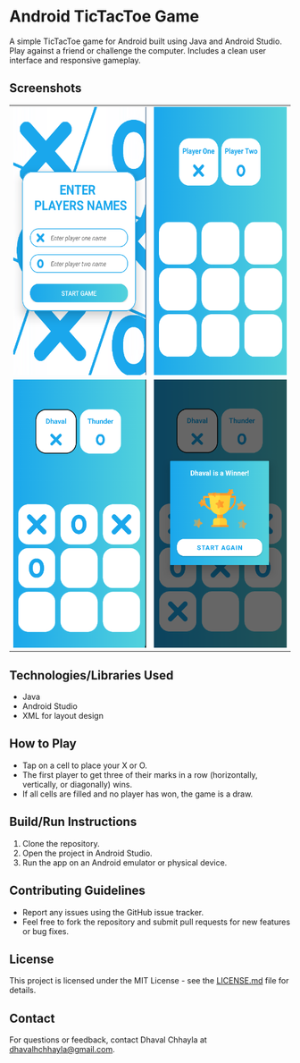 # Android TicTacToe Game

A simple TicTacToe game for Android built using Java and Android Studio. Play against a friend or challenge the computer. Includes a clean user interface and responsive gameplay.

## Screenshots

<table>
  <tr>
    <td><img src="snapshots/entry.png" width=250 height=480></td>
    <td><img src="snapshots/main.png" width=250 height=480></td>
  </tr>
  <tr>
    <td><img src="snapshots/third.png" width=250 height=480></td>
    <td><img src="snapshots/last.png" width=250 height=480></td>
  </tr>
</table>


## Technologies/Libraries Used

- Java
- Android Studio
- XML for layout design

## How to Play

- Tap on a cell to place your X or O.
- The first player to get three of their marks in a row (horizontally, vertically, or diagonally) wins.
- If all cells are filled and no player has won, the game is a draw.

## Build/Run Instructions

1. Clone the repository.
2. Open the project in Android Studio.
3. Run the app on an Android emulator or physical device.

## Contributing Guidelines

- Report any issues using the GitHub issue tracker.
- Feel free to fork the repository and submit pull requests for new features or bug fixes.

## License

This project is licensed under the MIT License - see the [LICENSE.md](LICENSE.md) file for details.

## Contact

For questions or feedback, contact Dhaval Chhayla at dhavalhchhayla@gmail.com.
